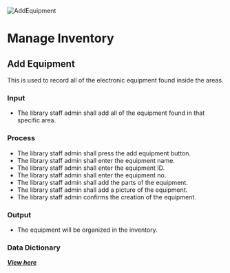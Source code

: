 ![AddEquipment](https://github.com/JakePatolilic/vsulib-ms/assets/114040840/3de43472-86df-4401-b2af-7ea424892172)
# Manage Inventory
## Add Equipment
This is used to record all of the electronic equipment found inside the areas.
### Input
-	The library staff admin shall add all of the equipment found in that specific area.
### Process
-	The library staff admin shall press the add equipment button.
-	The library staff admin shall enter the equipment name.
-	The library staff admin shall enter the equipment ID.
-	The library staff admin shall enter the equipment no.
-	The library staff admin shall add the parts of the equipment.
-	The library staff admin shall add a picture of the equipment.
-	The library staff admin confirms the creation of the equipment.
### Output 
-	The equipment will be organized in the inventory.
### Data Dictionary
[***View here***](https://github.com/JakePatolilic/vsulib-ms/blob/main/Features/Manage%20Inventory/Functions/Data%20Dictionary.md)


